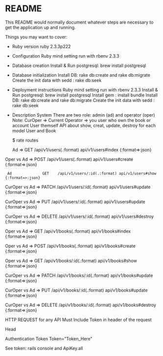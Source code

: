 # README

This README would normally document whatever steps are necessary to get the
application up and running.

Things you may want to cover:

* Ruby version 
    ruby 2.3.3p222

* Configuration
    Ruby mind setting run with rbenv 2.3.3
    
* Database creation
    Install & Run postgresql:  brew install postgresql
 
* Database initialization
    Install DB: rake db:create and rake db:migrate
    Create the init data with sedd : rake db:seek
  
* Deployment instructions
    Ruby mind setting run with rbenv 2.3.3
    Install & Run postgresql:  brew install postgresql
    Install gem : install bundle
    Install DB: rake db:create and rake db:migrate
    Create the init data with sedd : rake db:seek
    
* Description System 
   There are two role: admin (ad) and operator (oper) 
   Note: CurOper => Current Operator => you user who own the book or account User themself
   API about show, creat, update, destroy for each model User and Book
   
   $ rate routes 

     Ad      =>        GET    /api/v1/users(.:format)     api/v1/users#index {:format=>:json}

Oper vs Ad   =>        POST   /api/v1/users(.:format)     api/v1/users#create {:format=>:json}

     Ad              GET    /api/v1/users/:id(.:format) api/v1/users#show {:format=>:json}

CurOper vs Ad    =>    PATCH  /api/v1/users/:id(.:format) api/v1/users#update {:format=>:json}

CurOper vs Ad    =>    PUT    /api/v1/users/:id(.:format) api/v1/users#update {:format=>:json}

CurOper vs Ad    =>    DELETE /api/v1/users/:id(.:format) api/v1/users#destroy {:format=>:json}

Oper vs Ad       =>    GET    /api/v1/books(.:format)     api/v1/books#index {:format=>:json}

Oper vs Ad       =>    POST   /api/v1/books(.:format)     api/v1/books#create {:format=>:json}

Oper vs Ad        =>   GET    /api/v1/books/:id(.:format) api/v1/books#show {:format=>:json}

CurOper vs Ad     =>   PATCH  /api/v1/books/:id(.:format) api/v1/books#update {:format=>:json}

CurOper vs Ad     =>   PUT    /api/v1/books/:id(.:format) api/v1/books#update {:format=>:json}

CurOper vs Ad      =>  DELETE /api/v1/books/:id(.:format) api/v1/books#destroy {:format=>:json}
    
  HTTP REQUEST for any API Must Include Token in header of the request
  
Head

Authentication Token Token="Token_Here"

See token: rails console and ApiKey.all 

    
  
